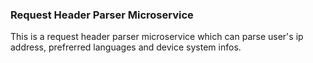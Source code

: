 ### Request Header Parser Microservice

This is a request header parser microservice which can parse user's ip address, prefrerred languages and device system infos.